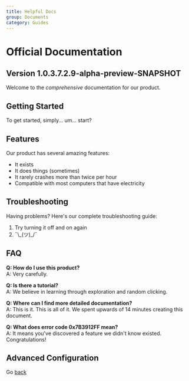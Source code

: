 ```yaml
---
title: Helpful Docs
group: Documents
category: Guides
---
```


# Official Documentation

## Version 1.0.3.7.2.9-alpha-preview-SNAPSHOT

Welcome to the _comprehensive_ documentation for our product.

## Getting Started

To get started, simply... um... start?

## Features

Our product has several amazing features:

- It exists
- It does things (sometimes)
- It rarely crashes more than twice per hour
- Compatible with most computers that have electricity

## Troubleshooting

Having problems? Here's our complete troubleshooting guide:

1. Try turning it off and on again
2. ¯\\\_(ツ)\_/¯

## FAQ

**Q: How do I use this product?**  
A: Very carefully.

**Q: Is there a tutorial?**  
A: We believe in learning through exploration and random clicking.

**Q: Where can I find more detailed documentation?**  
A: This is it. This is all of it. We spent upwards of 14 minutes creating this document.

**Q: What does error code 0x7B3912FF mean?**  
A: It means you've discovered a feature we didn't know existed. Congratulations!

## Advanced Configuration

Go [back](intro.md)
